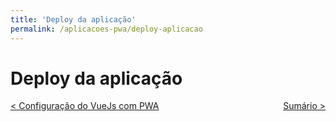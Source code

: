 ```yaml
---
title: 'Deploy da aplicação'
permalink: /aplicacoes-pwa/deploy-aplicacao
---
```


# Deploy da aplicação

<span style="display: flex; justify-content: space-between;"><span>[&lt; Configuração do VueJs com PWA](configuracao-vue-com-pwa.html 'Voltar')</span> <span>[Sumário &gt;](../ 'Próximo')</span></span>
